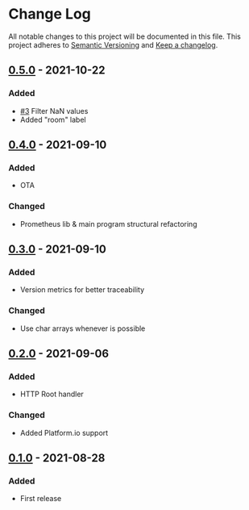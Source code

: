# Change Log
All notable changes to this project will be documented in this file.
This project adheres to [Semantic Versioning](http://semver.org/) and [Keep a changelog](https://github.com/olivierlacan/keep-a-changelog).

## [0.5.0](https://github.com/blalop/ambiance-exporter/tree/0.5.0) - 2021-10-22
### Added
- [#3](https://github.com/blalop/ambiance-exporter/issues/3) Filter NaN values
- Added "room" label

## [0.4.0](https://github.com/blalop/ambiance-exporter/tree/0.4.0) - 2021-09-10
### Added
- OTA
### Changed
- Prometheus lib & main program structural refactoring


## [0.3.0](https://github.com/blalop/ambiance-exporter/tree/0.3.0) - 2021-09-10
### Added
- Version metrics for better traceability
### Changed
- Use char arrays whenever is possible

## [0.2.0](https://github.com/blalop/ambiance-exporter/tree/0.2.0) - 2021-09-06
### Added
- HTTP Root handler
### Changed
- Added Platform.io support

## [0.1.0](https://github.com/blalop/ambiance-exporter/tree/0.1.0) - 2021-08-28
### Added
- First release
